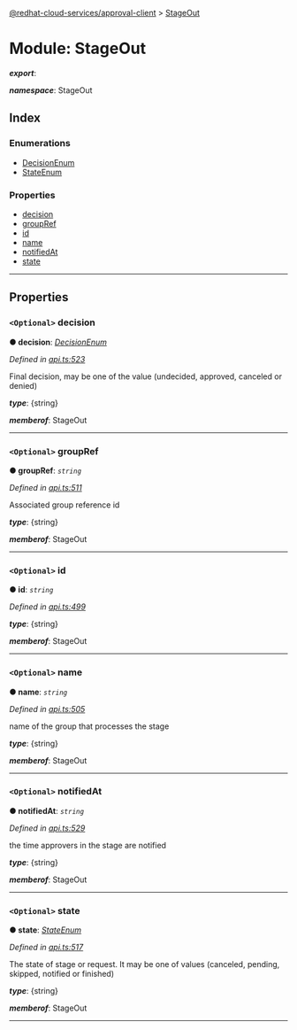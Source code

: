 [@redhat-cloud-services/approval-client](../README.md) > [StageOut](../modules/stageout.md)

# Module: StageOut

*__export__*: 

*__namespace__*: StageOut

## Index

### Enumerations

* [DecisionEnum](../enums/stageout.decisionenum.md)
* [StateEnum](../enums/stageout.stateenum.md)

### Properties

* [decision](stageout.md#decision)
* [groupRef](stageout.md#groupref)
* [id](stageout.md#id)
* [name](stageout.md#name)
* [notifiedAt](stageout.md#notifiedat)
* [state](stageout.md#state)

---

## Properties

<a id="decision"></a>

### `<Optional>` decision

**● decision**: *[DecisionEnum](../enums/stageout.decisionenum.md)*

*Defined in [api.ts:523](https://github.com/RedHatInsights/javascript-clients/blob/master/packages/approval/api.ts#L523)*

Final decision, may be one of the value (undecided, approved, canceled or denied)

*__type__*: {string}

*__memberof__*: StageOut

___
<a id="groupref"></a>

### `<Optional>` groupRef

**● groupRef**: *`string`*

*Defined in [api.ts:511](https://github.com/RedHatInsights/javascript-clients/blob/master/packages/approval/api.ts#L511)*

Associated group reference id

*__type__*: {string}

*__memberof__*: StageOut

___
<a id="id"></a>

### `<Optional>` id

**● id**: *`string`*

*Defined in [api.ts:499](https://github.com/RedHatInsights/javascript-clients/blob/master/packages/approval/api.ts#L499)*

*__type__*: {string}

*__memberof__*: StageOut

___
<a id="name"></a>

### `<Optional>` name

**● name**: *`string`*

*Defined in [api.ts:505](https://github.com/RedHatInsights/javascript-clients/blob/master/packages/approval/api.ts#L505)*

name of the group that processes the stage

*__type__*: {string}

*__memberof__*: StageOut

___
<a id="notifiedat"></a>

### `<Optional>` notifiedAt

**● notifiedAt**: *`string`*

*Defined in [api.ts:529](https://github.com/RedHatInsights/javascript-clients/blob/master/packages/approval/api.ts#L529)*

the time approvers in the stage are notified

*__type__*: {string}

*__memberof__*: StageOut

___
<a id="state"></a>

### `<Optional>` state

**● state**: *[StateEnum](../enums/stageout.stateenum.md)*

*Defined in [api.ts:517](https://github.com/RedHatInsights/javascript-clients/blob/master/packages/approval/api.ts#L517)*

The state of stage or request. It may be one of values (canceled, pending, skipped, notified or finished)

*__type__*: {string}

*__memberof__*: StageOut

___

